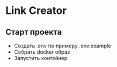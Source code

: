 # Link Creator

## Старт проекта
- Создать .env по примеру .env.example
- Собрать docker образ
- Запустить контейнер